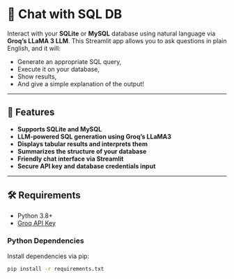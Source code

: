 # 🦜 Chat with SQL DB

Interact with your **SQLite** or **MySQL** database using natural language via **Groq’s LLaMA 3 LLM**. This Streamlit app allows you to ask questions in plain English, and it will:
- Generate an appropriate SQL query,
- Execute it on your database,
- Show results,
- And give a simple explanation of the output!

---

## 🚀 Features

-  **Supports SQLite and MySQL**
-  **LLM-powered SQL generation using Groq’s LLaMA3**
-  **Displays tabular results and interprets them**
-  **Summarizes the structure of your database**
-  **Friendly chat interface via Streamlit**
-  **Secure API key and database credentials input**

---

## 🛠️ Requirements

- Python 3.8+
- [Groq API Key](https://console.groq.com/keys)

### Python Dependencies

Install dependencies via pip:

```bash
pip install -r requirements.txt
